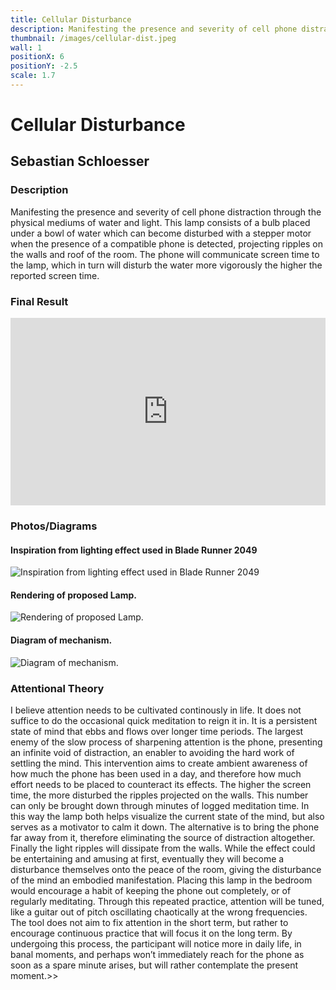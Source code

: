 ```yaml
---
title: Cellular Disturbance
description: Manifesting the presence and severity of cell phone distraction through the physical mediums of water and light
thumbnail: /images/cellular-dist.jpeg
wall: 1
positionX: 6
positionY: -2.5
scale: 1.7
---
```


# Cellular Disturbance

## Sebastian Schloesser

### Description
Manifesting the presence and severity of cell phone distraction
through the physical mediums of water and light. This lamp consists of
a bulb placed under a bowl of water which can become disturbed with a
stepper motor when the presence of a compatible phone is detected,
projecting ripples on the walls and roof of the room. The phone will
communicate screen time to the lamp, which in turn will disturb the
water more vigorously the higher the reported screen time.

### Final Result
<iframe width="100%" height="300px" src="https://www.youtube.com/embed/bS5pCx5V8x4?si=_5PPt9baOJUA5PIT" title="YouTube video player" frameborder="0" allow="accelerometer; autoplay; clipboard-write; encrypted-media; gyroscope; picture-in-picture; web-share" referrerpolicy="strict-origin-when-cross-origin" allowfullscreen></iframe>

### Photos/Diagrams
#### Inspiration from lighting effect used in Blade Runner 2049
![Inspiration from lighting effect used in Blade Runner 2049](img/inspo.jpg)
#### Rendering of proposed Lamp.
![Rendering of proposed Lamp.](img/rendering.png)
#### Diagram of mechanism.
![Diagram of mechanism.](img/diagram.png)

### Attentional Theory
I believe attention needs to be cultivated continously in life. It
does not suffice to do the occasional quick meditation to reign it in.
It is a persistent state of mind that ebbs and flows over longer time
periods. The largest enemy of the slow process of sharpening attention
is the phone, presenting an infinite void of distraction, an enabler
to avoiding the hard work of settling the mind. This intervention aims
to create ambient awareness of how much the phone has been used in a
day, and therefore how much effort needs to be placed to counteract
its effects. The higher the screen time, the more disturbed the
ripples projected on the walls. This number can only be brought down
through minutes of logged meditation time. In this way the lamp both
helps visualize the current state of the mind, but also serves as a
motivator to calm it down. The alternative is to bring the phone far
away from it, therefore eliminating the source of distraction
altogether. Finally the light ripples will dissipate from the walls.
While the effect could be entertaining and amusing at first,
eventually they will become a disturbance themselves onto the peace of
the room, giving the disturbance of the mind an embodied
manifestation. Placing this lamp in the bedroom would encourage a
habit of keeping the phone out completely, or of regularly meditating.
Through this repeated practice, attention will be tuned, like a guitar
out of pitch oscillating chaotically at the wrong frequencies. The
tool does not aim to fix attention in the short term, but rather to
encourage continuous practice that will focus it on the long term. By
undergoing this process, the participant will notice more in daily
life, in banal moments, and perhaps won’t immediately reach for the
phone as soon as a spare minute arises, but will rather contemplate
the present moment.>>
